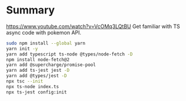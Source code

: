 # Summary

https://www.youtube.com/watch?v=VcOMq3LQtBU
Get familiar with TS async code with pokemon API.

```bash
sudo npm install --global yarn
yarn init -y
yarn add typescript ts-node @types/node-fetch -D
npm install node-fetch@2
yarn add @supercharge/promise-pool
yarn add ts-jest jest -D
yarn add @types/jest -D
npx tsc --init
npx ts-node index.ts
npx ts-jest config:init
```